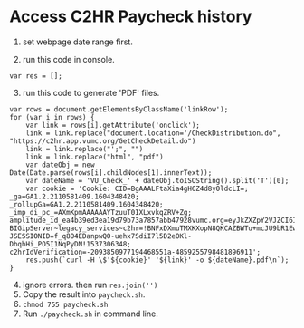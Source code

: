 # Access C2HR Paycheck history

1. set webpage date range first. 

2. run this code in console.
```
var res = [];
```
3.  run this code to generate 'PDF' files.
```JS
var rows = document.getElementsByClassName('linkRow');
for (var i in rows) {
    var link = rows[i].getAttribute('onclick');
    link = link.replace("document.location='/CheckDistribution.do", "https://c2hr.app.vumc.org/GetCheckDetail.do")
    link = link.replace("';", "")
    link = link.replace("html", "pdf")
    var dateObj = new Date(Date.parse(rows[i].childNodes[1].innerText));
    var dateName = 'VU_Check_' + dateObj.toISOString().split('T')[0];
    var cookie = 'Cookie: CID=BgAAALFtaXia4gH6Z4d8y0ldcLI=; _ga=GA1.2.2110581409.1604348420; _rollupGa=GA1.2.2110581409.1604348420; _imp_di_pc_=AXmKpmAAAAAAYTzuuT0IXLxvkqZRV+Zg; amplitude_id_ea4b39ed3ea19d79b73a7857abb47928vumc.org=eyJkZXZpY2VJZCI6IjVmY2Y1OWM0LTIyZDMtNDljZC04MGU1LTgwN2JmZTgzYjk0OFIiLCJ1c2VySWQiOm51bGwsIm9wdE91dCI6ZmFsc2UsInNlc3Npb25JZCI6MTYzNTM0ODY5MjUzOSwibGFzdEV2ZW50VGltZSI6MTYzNTM0ODY5MjUzOSwiZXZlbnRJZCI6MCwiaWRlbnRpZnlJZCI6MCwic2VxdWVuY2VOdW1iZXIiOjB9; BIGipServer~legacy_services~c2hr=!BNFxDXmuTMXKXopN8QKCAZBWTu+mcJU9bR1EwGLE9f9EbZAA4NM0PxGOBKcMGr4AFcAB4aGzSnmkZZY=; JSESSIONID=f_q8O4EDanpwQO-uehx7SdiI7l5D2eOKl-DhqhHi_PO5I1NqPyDN!1537306348; c2hrIdVerification=-2093850977194468551a-4859255798481896911';
    res.push(`curl -H \$'${cookie}' '${link}' -o ${dateName}.pdf\n`);
}
```
4. ignore errors. then run `res.join('')`
5. Copy the result into `paycheck.sh`. 
6. `chmod 755 paycheck.sh`
7. Run `./paycheck.sh` in command line.

